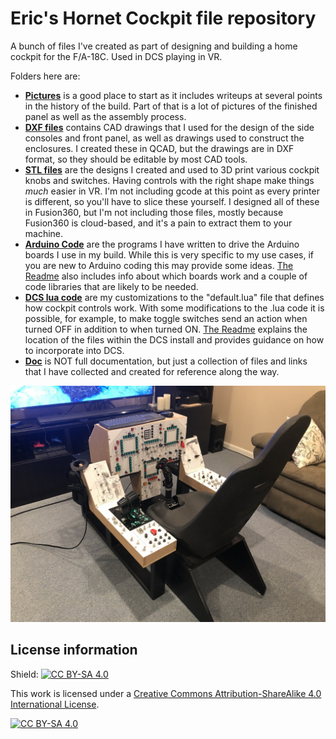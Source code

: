# Eric's Hornet Cockpit file repository

A bunch of files I've created as part of designing and building a home cockpit for the F/A-18C.  Used in DCS playing in VR.

Folders here are:
* [**Pictures**](Pictures) is a good place to start as it includes writeups at several points in the history of
the build.  Part of that is a lot of pictures of the finished panel as well as the assembly process.
* [**DXF files**](DXF%20Files) contains CAD drawings that I used for the design of the side consoles and front panel, as well as
drawings used to construct the enclosures.  I created these in QCAD, but the drawings are in DXF format, so they should be
editable by most CAD tools.
* [**STL files**](STL%20Files) are the designs I created and used to 3D print various cockpit knobs and switches.  Having controls with the
right shape make things *much* easier in VR.  I'm not including gcode at this point as every printer is different, so you'll have to slice
these yourself.  I designed all of these in Fusion360, but I'm not including those files, mostly because Fusion360 is cloud-based, and it's
a pain to extract them to your machine.
* [**Arduino Code**](Arduino%20Code) are the programs I have written to drive the Arduino boards I use in my build.  While this is very specific
to my use cases, if you are new to Arduino coding this may provide some ideas.  [The Readme](Arduino%20Code/Readme.md) also includes
info about which boards work and a couple of code libraries that are likely to be needed.
* [**DCS lua code**](DCS%20lua%20code) are my customizations to the "default.lua" file that defines how cockpit controls work.  With some
modifications to the .lua code it is possible, for example, to make toggle switches send an action when turned OFF in addition to
when turned ON.  [The Readme](DCS%20lua%20code/Readme.md) explains the location of the files within the DCS install and provides guidance
on how to incorporate into DCS.
* [**Doc**](Doc) is NOT full documentation, but just a collection of files and links that I have collected and created for reference
along the way.

<img src="Pictures/2020-08/IMG_7684.JPG">

## License information

Shield: [![CC BY-SA 4.0][cc-by-sa-shield]][cc-by-sa]

This work is licensed under a
[Creative Commons Attribution-ShareAlike 4.0 International License][cc-by-sa].

[![CC BY-SA 4.0][cc-by-sa-image]][cc-by-sa]

[cc-by-sa]: http://creativecommons.org/licenses/by-sa/4.0/
[cc-by-sa-image]: https://licensebuttons.net/l/by-sa/4.0/88x31.png
[cc-by-sa-shield]: https://img.shields.io/badge/License-CC%20BY--SA%204.0-lightgrey.svg
